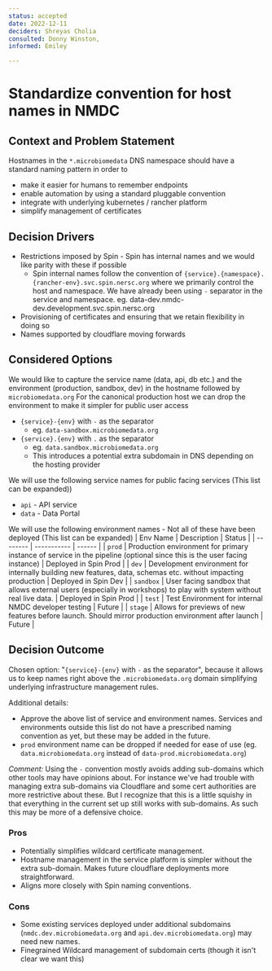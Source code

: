 ```yaml
---
status: accepted
date: 2022-12-11
deciders: Shreyas Cholia
consulted: Donny Winston, 
informed: Emiley

---
```


# Standardize convention for host names in NMDC

## Context and Problem Statement

Hostnames in the `*.microbiomedata` DNS namespace should have a standard naming pattern in order to 
- make it easier for humans to remember endpoints
- enable automation by using a standard pluggable convention 
- integrate with underlying kubernetes / rancher platform
- simplify management of certificates

## Decision Drivers

* Restrictions imposed by Spin - Spin has internal names and we would like parity with these if possible
  * Spin internal names follow the convention of `{service}.{namespace}.{rancher-env}.svc.spin.nersc.org` where we primarily control the host and namespace. We have already been using `-` separator in the service and namespace. eg. data-dev.nmdc-dev.development.svc.spin.nersc.org
* Provisioning of certificates and ensuring that we retain flexibility in doing so
* Names supported by cloudflare moving forwards

## Considered Options
We would like to capture the service name (data, api, db etc.) and the environment (production, sandbox, dev) in the hostname followed by `microbiomedata.org` For the canonical production host we can drop the environment to make it simpler for public user access

* `{service}-{env}` with `-` as the separator 
    - eg. `data-sandbox.microbiomedata.org`
* `{service}.{env}` with `.` as the separator 
    - eg. `data.sandbox.microbiomedata.org`
    - This introduces a potential extra subdomain in DNS depending on the hosting provider

We will use the following service names for public facing services (This list can be expanded))
* `api` - API service
* `data` - Data Portal  

We will use the following environment names - Not all of these have been deployed (This list can be expanded)
| Env Name | Description | Status | 
| -------- | ----------- | ------ |
| `prod` | Production environment for primary instance of service in the pipeline (optional since this is the user facing instance) | Deployed in Spin Prod | 
| `dev` | Development environment for internally building new features, data, schemas etc. without impacting production | Deployed in Spin Dev | 
| `sandbox` | User facing sandbox that allows external users (especially in workshops) to play with system without real live data. | Deployed in Spin Prod | 
| `test` | Test Environment for internal NMDC developer testing | Future | 
| `stage` | Allows for previews of new features before launch. Should mirror production environment after launch | Future |   

## Decision Outcome

Chosen option: "`{service}-{env}` with `-` as the separator", because it allows us to keep names right above the    `.microbiomedata.org` domain simplifying underlying infrastructure management rules. 

Additional details: 
* Approve the above list of service and environment names. Services and environments outside this list do not have a prescribed naming convention as yet, but these may be added in the future.
* `prod` environment name can be dropped if needed for ease of use (eg. `data.microbiomedata.org` instead of `data-prod.microbiomedata.org`)

*Comment:* Using the `-` convention mostly avoids adding sub-domains which other tools may have opinions about. For instance we've had trouble with managing extra sub-domains via Cloudflare and some cert authorities are more restrictive about these. But I recognize that this is a little squishy in that everything in the current set up still works with sub-domains. As such this may be more of a defensive choice. 

### Pros
- Potentially simplifies wildcard certificate management.
- Hostname management in the service platform is simpler without the extra sub-domain. Makes future cloudflare deployments more straightforward.
- Aligns more closely with Spin naming conventions.

### Cons
- Some existing services deployed under additional subdomains (`nmdc.dev.microbiomedata.org` and `api.dev.microbiomedata.org`) may need new names. 
- Finegrained Wildcard management of subdomain certs (though it isn't clear we want this)


